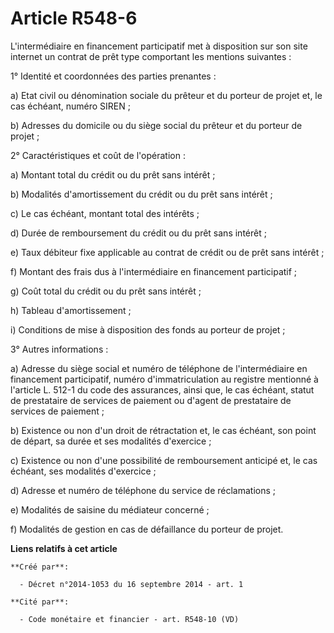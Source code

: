 # Article R548-6

L'intermédiaire en financement participatif met à disposition sur son site internet un contrat de prêt type comportant les
mentions suivantes :

1° Identité et coordonnées des parties prenantes :

a) Etat civil ou dénomination sociale du prêteur et du porteur de projet et, le cas échéant, numéro SIREN ;

b) Adresses du domicile ou du siège social du prêteur et du porteur de projet ;

2° Caractéristiques et coût de l'opération :

a) Montant total du crédit ou du prêt sans intérêt ;

b) Modalités d'amortissement du crédit ou du prêt sans intérêt ;

c) Le cas échéant, montant total des intérêts ;

d) Durée de remboursement du crédit ou du prêt sans intérêt ;

e) Taux débiteur fixe applicable au contrat de crédit ou de prêt sans intérêt ;

f) Montant des frais dus à l'intermédiaire en financement participatif ;

g) Coût total du crédit ou du prêt sans intérêt ;

h) Tableau d'amortissement ;

i) Conditions de mise à disposition des fonds au porteur de projet ;

3° Autres informations :

a) Adresse du siège social et numéro de téléphone de l'intermédiaire en financement participatif, numéro d'immatriculation au
registre mentionné à l'article L. 512-1 du code des assurances, ainsi que, le cas échéant, statut de prestataire de services
de paiement ou d'agent de prestataire de services de paiement ;

b) Existence ou non d'un droit de rétractation et, le cas échéant, son point de départ, sa durée et ses modalités
d'exercice ;

c) Existence ou non d'une possibilité de remboursement anticipé et, le cas échéant, ses modalités d'exercice ;

d) Adresse et numéro de téléphone du service de réclamations ;

e) Modalités de saisine du médiateur concerné ;

f) Modalités de gestion en cas de défaillance du porteur de projet.

**Liens relatifs à cet article**

	**Créé par**:

	  - Décret n°2014-1053 du 16 septembre 2014 - art. 1

	**Cité par**:

	  - Code monétaire et financier - art. R548-10 (VD)
